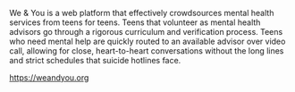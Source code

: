 We & You is a web platform that effectively crowdsources mental health services from teens for teens. Teens that volunteer as mental health advisors go through a rigorous curriculum and verification process. Teens who need mental help are quickly routed to an available advisor over video call, allowing for close, heart-to-heart conversations without the long lines and strict schedules that suicide hotlines face.

https://weandyou.org
